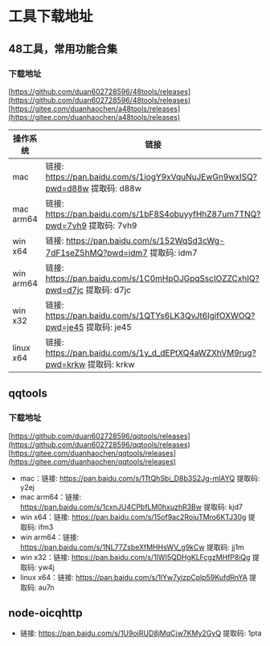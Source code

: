 # 工具下载地址

## 48工具，常用功能合集

### 下载地址
[https://github.com/duan602728596/48tools/releases](https://github.com/duan602728596/48tools/releases)   
[https://gitee.com/duanhaochen/a48tools/releases](https://gitee.com/duanhaochen/a48tools/releases)

| 操作系统 | 链接 |
| --- | --- |
| mac       | 链接: https://pan.baidu.com/s/1iogY9xVquNuJEwGn9wxISQ?pwd=d88w 提取码: d88w |
| mac arm64 | 链接: https://pan.baidu.com/s/1bF8S4obuyyfHhZ87um7TNQ?pwd=7vh9 提取码: 7vh9 |
| win x64   | 链接: https://pan.baidu.com/s/152WqSd3cWg-7dF1seZ5hMQ?pwd=idm7 提取码: idm7 |
| win arm64 | 链接: https://pan.baidu.com/s/1C0mHpOJGpqSscIOZZCxhIQ?pwd=d7jc 提取码: d7jc |
| win x32   | 链接: https://pan.baidu.com/s/1QTYs6LK3QvJt6lgifOXWOQ?pwd=je45 提取码: je45 |
| linux x64 | 链接: https://pan.baidu.com/s/1y_d_dEPtXQ4aWZXhVM9rug?pwd=krkw 提取码: krkw |

## qqtools

### 下载地址
[https://github.com/duan602728596/qqtools/releases](https://github.com/duan602728596/qqtools/releases)   
[https://gitee.com/duanhaochen/qqtools/releases](https://gitee.com/duanhaochen/qqtools/releases)
* mac：链接: https://pan.baidu.com/s/1TtQhSbi_D8b3S2Jg-mlAYQ 提取码: y2ej
* mac arm64：链接: https://pan.baidu.com/s/1cxnJU4CPbfLM0hxuzhR3Bw 提取码: kjd7
* win x64：链接: https://pan.baidu.com/s/15of9ac2RojuTMro6KTJ30g 提取码: ifm3
* win arm64：链接: https://pan.baidu.com/s/1NL77ZsbeXfMHHsWV_g9kCw 提取码: jj1m
* win x32：链接: https://pan.baidu.com/s/1lWI5QDHgKLFcgzMHfP8iQg 提取码: yw4j
* linux x64：链接: https://pan.baidu.com/s/1lYw7yizpCplp59KufdRnYA 提取码: au7n

## node-oicqhttp

* 链接: https://pan.baidu.com/s/1U9ojRUD8jMqCjw7KMy2GyQ 提取码: 1pta
